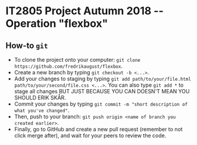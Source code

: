 # IT2805 Project Autumn 2018 -- Operation "flexbox"

## How-to `git`

* To clone the project onto your computer: `git clone https://github.com/fredrikaugust/flexbox`.
* Create a new branch by typing `git checkout -b <...>`.
* Add your changes to staging by typing `git add path/to/your/file.html
path/to/your/second/file.css <...>`. You can also type `git add *` to stage all
changes BUT JUST BECAUSE YOU CAN DOESN'T MEAN YOU SHOULD ERIK SKÅR.
* Commit your changes by typing `git commit -m "short description of what you've
changed"`.
* Then, push to your branch: `git push origin <name of branch you created earlier>`.
* Finally, go to GitHub and create a new pull request (remember to not click
    merge after), and wait for your peers to review the code.
